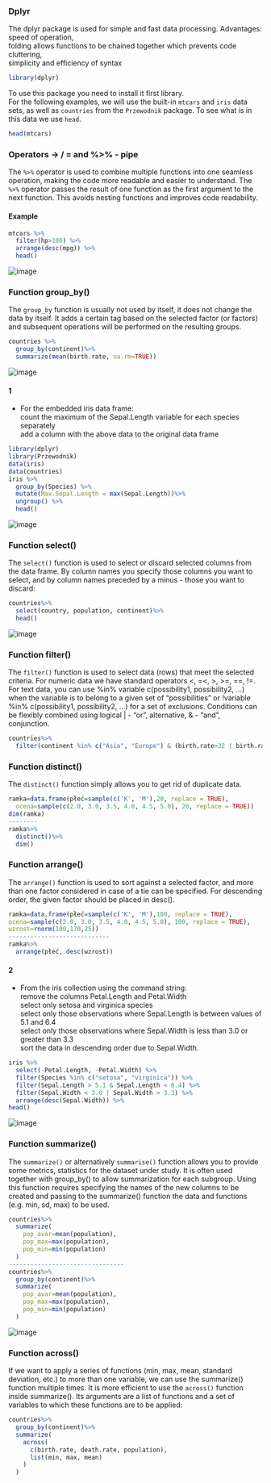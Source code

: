### Dplyr 
The dplyr package is used for simple and fast data processing. Advantages: <br>
speed of operation, <br>
folding allows functions to be chained together which prevents code cluttering,<br>
simplicity and efficiency of syntax
```` r
library(dplyr)
````
To use this package you need to install it first library.  <br>
For the following examples, we will use the built-in ```` mtcars ```` 
and ```` iris ```` data sets, as well as ```` countries ```` from the ```` Przewodnik ```` package.
To see what is in this data we use ```` head ````.
````r
head(mtcars)
````
### Operators -> / = and %>% - pipe
The ```` %>% ```` operator is used to combine multiple functions into one seamless operation, 
making the code more readable and easier to understand. The ```` %>% ```` operator passes
the result of one function as the first argument to the next function. 
This avoids nesting functions and improves code readability.
#### Example 
```` r
mtcars %>%
  filter(hp>100) %>% 
  arrange(desc(mpg)) %>%
  head()
````
![image](https://github.com/user-attachments/assets/188ea2d9-3c61-4281-a3d1-5625010fa085)

### Function group_by()
The ```` group_by ```` function is usually not used by itself, it does not change 
the data by itself. It adds a certain tag based on the selected factor (or factors) 
and subsequent operations will be performed on the resulting groups.
```` r
countries %>%
  group_by(continent)%>%  
  summarize(mean(birth.rate, na.rm=TRUE))
````
![image](https://github.com/user-attachments/assets/37764de1-d09e-4f21-8586-c31c1ef4e5e7)

#### 1
- For the embedded iris data frame: <br>
count the maximum of the Sepal.Length variable for each species separately <br>
add a column with the above data to the original data frame
```` r
library(dplyr)
library(Przewodnik)
data(iris)
data(countries)
iris %>%
  group_by(Species) %>%
  mutate(Max.Sepal.Length = max(Sepal.Length))%>%
  ungroup() %>%
  head()
````
![image](https://github.com/user-attachments/assets/32077373-2c21-4ca7-a0f8-809c5549b2f6)

### Function select()

The ````select()```` function is used to select or discard selected columns from the data frame.
By column names you specify those columns you want to select, 
and by column names preceded by a minus - those you want to discard:
```` r
countries%>%
  select(country, population, continent)%>%
  head()
````
![image](https://github.com/user-attachments/assets/886f1935-d0f9-4499-93e7-0aca76b00659)

### Function filter()
The ````filter()```` function is used to select data (rows) that meet the selected criteria. 
For numeric data we have standard operators <, =<, >, >=, ==, !=. 
For text data, you can use %in% variable c(possibility1, possibility2, ...) 
when the variable is to belong to a given set of “possibilities” or 
!variable %in% c(possibility1, possibility2, ...) for a set of exclusions. Conditions 
can be flexibly combined using logical | - “or”, alternative, & - “and”, conjunction.

````r
countries%>%
  filter(continent %in% c("Asia", "Europe") & (birth.rate>32 | birth.rate<9))
````
### Function distinct()
The ````distinct()```` function simply allows you to get rid of duplicate data.

````r
ramka=data.frame(płeć=sample(c('K', 'M'),20, replace = TRUE),
  ocena=sample(c(2.0, 3.0, 3.5, 4.0, 4.5, 5.0), 20, replace = TRUE))
dim(ramka)
--------
ramka%>%
  distinct()%>%
  dim()
````
### Function arrange()
The ````arrange()```` function is used to sort against a selected factor, 
and more than one factor considered in case of a tie can be specified.
For descending order, the given factor should be placed in desc().

````r
ramka=data.frame(płeć=sample(c('K', 'M'),100, replace = TRUE),
ocena=sample(c(2.0, 3.0, 3.5, 4.0, 4.5, 5.0), 100, replace = TRUE),
wzrost=rnorm(100,170,25))
----------------------------
ramka%>%
  arrange(płeć, desc(wzrost))
````
#### 2
- From the iris collection using the command string: <br>
remove the columns Petal.Length and Petal.Width <br>
select only setosa and virginica species <br>
select only those observations where Sepal.Length is between values of 5.1 and 6.4 <br>
select only those observations where Sepal.Width is less than 3.0 or greater than 3.3 <br>
sort the data in descending order due to Sepal.Width.

````r
iris %>%
  select(-Petal.Length, -Petal.Width) %>%          
  filter(Species %in% c("setosa", "virginica")) %>% 
  filter(Sepal.Length > 5.1 & Sepal.Length < 6.4) %>% 
  filter(Sepal.Width < 3.0 | Sepal.Width > 3.3) %>%  
  arrange(desc(Sepal.Width)) %>%  
head()
````
![image](https://github.com/user-attachments/assets/787d67a9-68c0-4ae2-89ce-445774e5da3f)
### Function summarize()
The ````summarize()```` or alternatively ````summarise()```` function allows 
you to provide some metrics, statistics for the dataset under study. 
It is often used together with group_by() to allow summarization for each subgroup.
Using this function requires specifying the names of the new columns to be created
and passing to the summarize() function the data and functions (e.g. min, sd, max) to be used.

````r
countries%>%
  summarize(
    pop_avar=mean(population),
    pop_max=max(population),
    pop_min=min(population)
  )
--------------------------------
countries%>%
  group_by(continent)%>%
  summarize(
    pop_avar=mean(population), 
    pop_max=max(population),
    pop_min=min(population)
  )
````
![image](https://github.com/user-attachments/assets/cc9ab55f-9e0f-4e89-90d6-d3e0fde4acd4)

### Function across()
If we want to apply a series of functions (min, max, mean, standard deviation, etc.) to more than one variable, we can use the summarize() function multiple times. 
It is more efficient to use the ````across()```` function inside summarize(). Its arguments are a list of functions and a set of variables to which these functions are to be applied:

````r
countries%>%
  group_by(continent)%>%
  summarize(
    across(
      c(birth.rate, death.rate, population), 
      list(min, max, mean)
    )
  )
````

